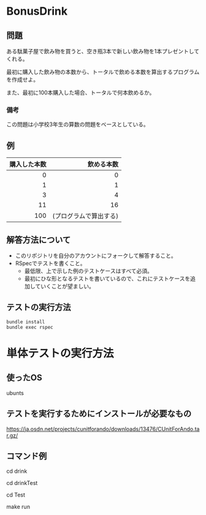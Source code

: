 # BonusDrink

## 問題

ある駄菓子屋で飲み物を買うと、空き瓶3本で新しい飲み物を1本プレゼントしてくれる。

最初に購入した飲み物の本数から、トータルで飲める本数を算出するプログラムを作成せよ。

また、最初に100本購入した場合、トータルで何本飲めるか。

### 備考

この問題は小学校3年生の算数の問題をベースとしている。

## 例

| 購入した本数 | 飲める本数 |
|-------------:|-----------:|
| 0            | 0          |
| 1            | 1          |
| 3            | 4          |
| 11           | 16         |
| 100          | (プログラムで算出する) |

## 解答方法について

- このリポジトリを自分のアカウントにフォークして解答すること。
- RSpecでテストを書くこと。
    - 最低限、上で示した例のテストケースはすべて必須。
    - 最初にひな形となるテストを書いているので、これにテストケースを追加していくことが望ましい。

## テストの実行方法

````
bundle install
bundle exec rspec
````
# 単体テストの実行方法

## 使ったOS

ubunts

## テストを実行するためにインストールが必要なもの

https://ja.osdn.net/projects/cunitforando/downloads/13476/CUnitForAndo.tar.gz/

## コマンド例

cd drink

cd drinkTest

cd Test

make run
